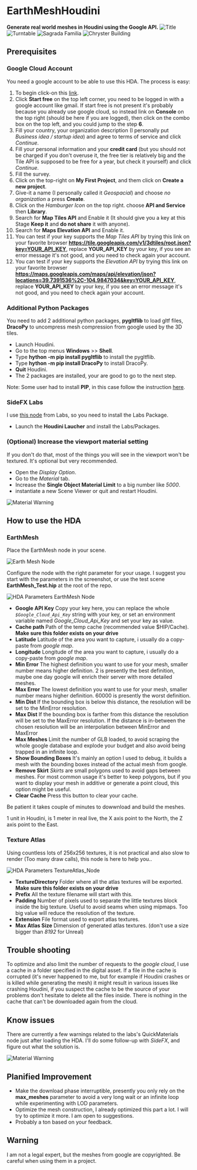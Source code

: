 # EarthMeshHoudini
**Generate real world meshes in Houdini using the Google API.**
![Title](https://github.com/xjorma/EarthMeshHoudini/blob/main/Image/RushMoreHoudini.png)
![Turntable](https://github.com/xjorma/EarthMeshHoudini/blob/main/Image/StadeOlympiqueTurningTable30.gif)
![Sagrada Familia](https://github.com/xjorma/EarthMeshHoudini/blob/main/Image/Sagrada.png)
![Chryster Building](https://github.com/xjorma/EarthMeshHoudini/blob/main/Image/Chrysler.png)
## Prerequisites

### Google Cloud Account
You need a google account to be able to use this HDA. The process is easy:
1. To begin click-on this [link](https://cloud.google.com/gcp).
2. Click **Start free** on the top left corner, you need to be logged in with a google account like gmail. If start free is not present it's probably because you already use google cloud, so instead link on **Console** on the top right (should be here if you are logged), then click on the combo box on the top left, and you could jump to the step **6**.
3. Fill your country, your organization description (I personally put _Business idea / startup idea_) and agree to terms of service and click _Continue_.
4. Fill your personal information and your **credit card** (but you should not be charged if you don't overuse it, the free tier is relatively big and the Tile API is supposed to be free for a year, but check it yourself) and click _Continue_.
5. Fill the survey.
6. Click on the top-right on **My First Project**, and them click on **Create a new project**.
7. Give-it a name (I personally called it _Geospacial_) and choose _no organization_ a press **Create**.
8. Click on the _Hamburger Icon_ on the top right. choose **API and Service** then **Library**.
9. Search for **Map Tiles API** and Enable it (It should give you a key at this Stage **Keep it** and **do not share** it with anyone).
10. Search for **Maps Elevation API** and Enable it.
11. You can test if your key supports the _Map Tiles API_ by trying this link on your favorite browser **https://tile.googleapis.com/v1/3dtiles/root.json?key=YOUR_API_KEY**, replace **YOUR_API_KEY** by your key, if you see an error message it's not good, and you need to check again your account.
12. You can test if your key supports the _Elevation API_ by trying this link on your favorite browser **https://maps.googleapis.com/maps/api/elevation/json?locations=39.7391536%2C-104.9847034&key=YOUR_API_KEY**, replace **YOUR_API_KEY** by your key, if you see an error message it's not good, and you need to check again your account.

### Additional Python Packages
You need to add 2 additional python packages, **pygltflib** to load gltf files, **DracoPy** to uncompress mesh compression from google used by the 3D tiles.
- Launch Houdini.
- Go to the top menus **Windows** >> **Shell**.
- Type **hython -m pip install pygltflib** to install the pygltflib.
- Type **hython -m pip install DracoPy** to install DracoPy.
- **Quit** Houdini.
- The 2 packages are installed, your are good to go to the next step.

Note: Some user had to install **PIP**, in this case follow the instruction [here](http://wordpress.discretization.de/houdini/home/advanced-2/installing-and-using-scipy-in-houdini/).

### SideFX Labs
I use [this node](https://www.sidefx.com/docs/houdini/nodes/sop/labs--quickmaterial-2.0.html) from Labs, so you need to install the Labs Package.
- Launch the **Houdini Laucher** and install the Labs/Packages.

### (Optional) Increase the viewport material setting
If you don't do that, most of the things you will see in the viewport won't be textured. It's optional but very recommended.
- Open the _Display Option_.
- Go to the _Material_ tab.
- Increase the **Single Object Material Limit** to a big number like _5000_.
- instantiate a new Scene Viewer or quit and restart Houdini.

![Material Warning](https://github.com/xjorma/EarthMeshHoudini/blob/main/Image/Material%20Limit.png)

## How to use the HDA

### EarthMesh
Place the EarthMesh node in your scene.

![Earth Mesh Node](https://github.com/xjorma/EarthMeshHoudini/blob/main/Image/EarthMeshNode.png)

Configure the node with the right parameter for your usage. I suggest you start with the parameters in the screenshot, or use the test scene **EarthMesh_Test.hip** at the root of the repo.

![HDA Parameters EarthMesh Node](https://github.com/xjorma/EarthMeshHoudini/blob/main/Image/HDA_Parameters.png)

- **Google API Key** Copy your key here, you can replace the whole _`$Google_Cloud_Api_Key`_ string with your key, or set an environment variable named _Google_Cloud_Api_Key_ and set your key as value.
- **Cache path** Path of the temp cache (recommended value $HIP/Cache). **Make sure this folder exists on your drive**
- **Latitude** Latitude of the area you want to capture, i usually do a copy-paste from _google map_.
- **Longitude** Longitude of the area you want to capture, i usually do a copy-paste from _google map_.
- **Min Error** The highest definition you want to use for your mesh, smaller number means higher definition. 2 is presently the best definition, maybe one day google will enrich their server with more detailed meshes.
- **Max Error** The lowest definition you want to use for your mesh, smaller number means higher definition. 60000 is presently the worst definition.
- **Min Dist** If the bounding box is below this distance, the resolution will be set to the MinError resolution. 
- **Max Dist** If the bounding box is farther from this distance the resolution will be set to the MaxError resolution. If the distance is in-between the chosen resolution will be an interpolation between MinError and MaxError 
- **Max Meshes** Limit the number of GLB loaded, to avoid scraping the whole google database and explode your budget and also avoid being trapped in an infinite loop.
- **Show Bounding Boxes** It's mainly an option I used to debug, it builds a mesh with the bounding boxes instead of the actual mesh from google.
- **Remove Skirt** _Skirts_ are small polygons used to avoid gaps between meshes. For most common usage it's better to keep polygons, but if you want to display your mesh in additive or generate a point cloud, this option  might be useful.
- **Clear Cache** Press this button to clear your cache.

Be patient it takes couple of minutes to dowwnload and build the meshes.

1 unit in Houdini, is 1 meter in real live, the X axis point to the North, the Z axis point to the East.

### Texture Atlas

Using countless lots of 256x256 textures, it is not practical and also slow to render (Too many draw calls), this node is here to help you..

![HDA Parameters TextureAtlas_Node](https://github.com/xjorma/EarthMeshHoudini/blob/main/Image/HDA_Parameters_Atlas.png)

- **TextureDirectory** Folder where all the atlas textures will be exported. **Make sure this folder exists on your drive**
- **Prefix** All the texture filename will start with this.
- **Padding** Number of pixels used to separate the little textures block inside the big texture. Useful to avoid seams when using mipmaps. Too big value will reduce the resolution of the texture.
- **Extension** File format used to export atlas textures.
- **Max Atlas Size** Dimension of generated atlas textures. (don't use a size bigger than _8192_ for Unreal)


## Trouble shooting
To optimize and also limit the number of requests to the _google cloud_, I use a cache in a folder specified in the digital asset. If a file in the cache is corrupted (it's never happened to me, but for example if Houdini crashes or is killed while generating the mesh) it might result in various issues like crashing Houdini, if you suspect the cache to be the source of your problems don't hesitate to delete all the files inside. There is nothing in the cache that can't be downloaded again from the cloud.

## Know issues 
There are currently a few warnings related to the labs's QuickMaterials node just after loading the HDA. I'll do some follow-up with _SideFX_, and figure out what the solution is.

![Material Warning](https://github.com/xjorma/EarthMeshHoudini/blob/main/Image/Material_Warning.png)

## Planified Improvement
- Make the download phase interruptible, presently you only rely on the **max_meshes** parameter to avoid a very long wait or an infinite loop while experimenting with LOD parameters.
- Optimize the mesh construction, I already optimized this part a lot. I will try to optimize it more. I am open to suggestions.
- Probably a ton based on your feedback.

## Warning
I am not a legal expert, but the meshes from google are copyrighted. Be careful when using them in a project.
